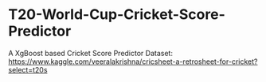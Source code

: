 # T20-World-Cup-Cricket-Score-Predictor
A XgBoost based Cricket Score Predictor  Dataset: https://www.kaggle.com/veeralakrishna/cricsheet-a-retrosheet-for-cricket?select=t20s

